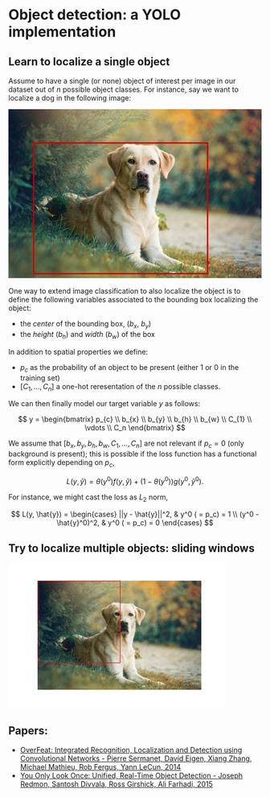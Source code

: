 # Object detection: a YOLO implementation

## Learn to localize a single object

Assume to have a single (or none) object of interest per image in our dataset out of $n$ possible object classes. For instance, say we want to localize a dog in the following image:

![good boy](./imgs/labrador-retreiver.png)

One way to extend image classification to also localize the object is to define the following variables associated to the bounding box localizing the object:

- the *center* of the bounding box, ($b_x$, $b_y$)
- the *height* ($b_h$) and *width* ($b_w$) of the box

In addition to spatial properties we define:

- $p_c$ as the probability of an object to be present (either 1 or 0 in the training set)
- $[C_1, \ldots, C_n]$ a one-hot reresentation of the $n$ possible classes.

We can then finally model our target variable $y$ as follows:

$$
y = \begin{bmatrix}
        p_{c} \\
        b_{x} \\
        b_{y} \\
        b_{h} \\
        b_{w} \\
        C_{1} \\
        \vdots \\
        C_n
        \end{bmatrix}
$$

We assume that $[b_{x}, b_{y}, b_{h}, b_{w} , C_{1}, \ldots, C_n]$ are not relevant if $p_c = 0$ (only background is present); this is possible if the loss function has a functional form explicitly depending on $p_c$,

$$
L(y, \hat{y}) = \theta(y^0)f(y, \hat{y}) + (1 - \theta(y^0)) g(y^0, \hat{y}^0). 
$$

For instance, we might cast the loss as $L_2$ norm,

$$
L(y, \hat{y}) = \begin{cases} 
      ||y - \hat{y}||^2, & y^0 ( = p_c) = 1 \\
      (y^0 - \hat{y}^0)^2, & y^0 ( = p_c) = 0
   \end{cases}
$$

## Try to localize multiple objects: sliding windows

![sliding window](./imgs/sliding-window.gif)


## Papers:

- [OverFeat: Integrated Recognition, Localization and Detection using Convolutional Networks - Pierre Sermanet, David Eigen, Xiang Zhang, Michael Mathieu, Rob Fergus, Yann LeCun, 2014](https://arxiv.org/abs/1312.6229)
- [You Only Look Once: Unified, Real-Time Object Detection - Joseph Redmon, Santosh Divvala, Ross Girshick, Ali Farhadi, 2015](https://arxiv.org/abs/1506.02640)